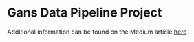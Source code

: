 # Gans Data Pipeline Project
Additional information can be found on the Medium article [here](https://medium.com/@hhoaduc/from-the-e-over-the-t-to-the-l-a-data-pipeline-project-341f6fe4d209)
